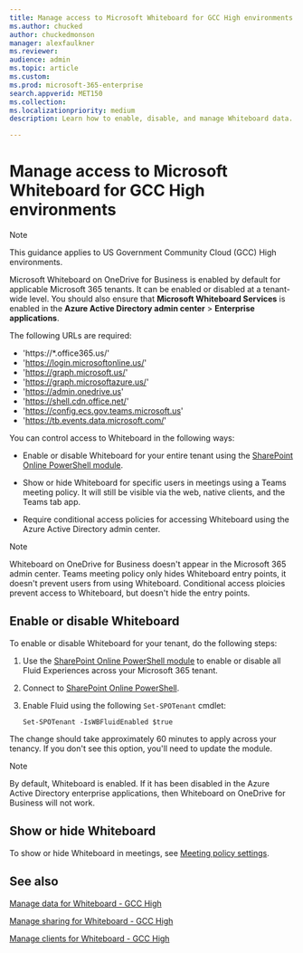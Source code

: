 ```yaml
---
title: Manage access to Microsoft Whiteboard for GCC High environments
ms.author: chucked
author: chuckedmonson
manager: alexfaulkner
ms.reviewer: 
audience: admin
ms.topic: article
ms.custom: 
ms.prod: microsoft-365-enterprise
search.appverid: MET150
ms.collection: 
ms.localizationpriority: medium
description: Learn how to enable, disable, and manage Whiteboard data.

---
```


# Manage access to Microsoft Whiteboard for GCC High environments

>[!NOTE]
> This guidance applies to US Government Community Cloud (GCC) High environments.

Microsoft Whiteboard on OneDrive for Business is enabled by default for applicable Microsoft 365 tenants. It can be enabled or disabled at a tenant-wide level. You should also ensure that **Microsoft Whiteboard Services** is enabled in the **Azure Active Directory admin center** > **Enterprise applications**.

The following URLs are required:

- 'https://*.office365.us/'
- 'https://login.microsoftonline.us/'
- 'https://graph.microsoft.us/'
- 'https://graph.microsoftazure.us/'
- 'https://admin.onedrive.us'
- 'https://shell.cdn.office.net/'
- 'https://config.ecs.gov.teams.microsoft.us'
- 'https://tb.events.data.microsoft.com/'

You can control access to Whiteboard in the following ways:

- Enable or disable Whiteboard for your entire tenant using the [SharePoint Online PowerShell module](/microsoft-365/enterprise/manage-sharepoint-online-with-microsoft-365-powershell).

- Show or hide Whiteboard for specific users in meetings using a Teams meeting policy. It will still be visible via the web, native clients, and the Teams tab app.

- Require conditional access policies for accessing Whiteboard using the Azure Active Directory admin center.

>[!NOTE]
> Whiteboard on OneDrive for Business doesn't appear in the Microsoft 365 admin center. Teams meeting policy only hides Whiteboard entry points, it doesn't prevent users from using Whiteboard. Conditional access ploicies prevent access to Whiteboard, but doesn't hide the entry points.

## Enable or disable Whiteboard

To enable or disable Whiteboard for your tenant, do the following steps: 

1. Use the [SharePoint Online PowerShell module](/microsoft-365/enterprise/manage-sharepoint-online-with-microsoft-365-powershell) to enable or disable all Fluid Experiences across your Microsoft 365 tenant.

2. Connect to [SharePoint Online PowerShell](/powershell/sharepoint/sharepoint-online/connect-sharepoint-online).

3. Enable Fluid using the following <code>Set-SPOTenant</code> cmdlet:

   <pre><code class="lang-powershell">Set-SPOTenant -IsWBFluidEnabled $true</code></pre>

The change should take approximately 60 minutes to apply across your tenancy. If you don't see this option, you'll need to update the module.

>[!NOTE]
> By default, Whiteboard is enabled. If it has been disabled in the Azure Active Directory enterprise applications, then Whiteboard on OneDrive for Business will not work.

## Show or hide Whiteboard

To show or hide Whiteboard in meetings, see [Meeting policy settings](/microsoftteams/meeting-policies-content-sharing).

## See also

[Manage data for Whiteboard - GCC High](manage-data-gcc-high.md)

[Manage sharing for Whiteboard - GCC High](manage-sharing-gcc-high.md)

[Manage clients for Whiteboard - GCC High](manage-clients-gcc-high.md)




